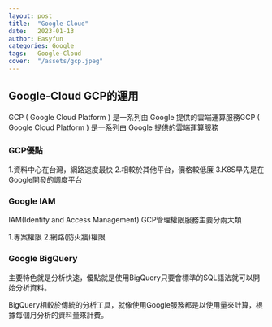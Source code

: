 ```yaml
---
layout: post
title:  "Google-Cloud"
date:   2023-01-13
author: Easyfun
categories: Google
tags:	Google-Cloud
cover:  "/assets/gcp.jpeg"
---
```


## Google-Cloud GCP的運用

GCP ( Google Cloud Platform ) 是一系列由 Google 提供的雲端運算服務GCP ( Google Cloud Platform ) 是一系列由 Google 提供的雲端運算服務

### GCP優點

1.資料中心在台灣，網路速度最快
2.相較於其他平台，價格較低廉
3.K8S早先是在Google開發的調度平台

### Google IAM

IAM(Identity and Access Management)
GCP管理權限服務主要分兩大類

1.專案權限
2.網路(防火牆)權限

### Google BigQuery

主要特色就是分析快速，優點就是使用BigQuery只要會標準的SQL語法就可以開始分析資料。

BigQuery相較於傳統的分析工具，就像使用Google服務都是以使用量來計算，根據每個月分析的資料量來計費。


[jekyll]:      http://jekyllrb.com
[jekyll-gh]:   https://github.com/jekyll/jekyll
[jekyll-help]: https://github.com/jekyll/jekyll-help
[highlight]:   https://highlightjs.org/
[lightbox]:    http://lokeshdhakar.com/projects/lightbox2/
[jekyll-archive]: https://github.com/jekyll/jekyll-archives
[liquid]: https://github.com/Shopify/liquid/wiki/Liquid-for-Designers
